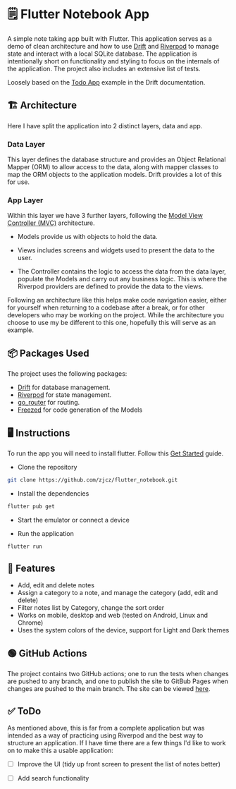 # 🗒️ Flutter Notebook App

A simple note taking app built with Flutter.  This application serves as a demo of clean architecture and how to use [Drift](https://pub.dev/packages/drift) and [Riverpod](https://pub.dev/packages/riverpod) to manage state and interact with a local SQLite database.  The application is intentionally short on functionality and styling to focus on the internals of the application.  The project also includes an extensive list of tests.

Loosely based on the [Todo App](https://github.com/simolus3/drift/tree/develop/examples/app) example in the Drift documentation.

## 🏗️ Architecture
Here I have split the application into 2 distinct layers, data and app.  

### Data Layer
This layer defines the database structure and provides an Object Relational Mapper (ORM) to allow access to the data, along with mapper classes to map the ORM objects to the application models.  Drift provides a lot of this for use.

### App Layer
Within this layer we have 3 further layers, following the [Model View Controller (MVC)](https://en.wikipedia.org/wiki/Model%E2%80%93view%E2%80%93controller) architecture.  

- Models provide us with objects to hold the data.

- Views includes screens and widgets used to present the data to the user.  

- The Controller contains the logic to access the data from the data layer, populate the Models and carry out any business logic.  This is where the Riverpod providers are defined to provide the data to the views.

Following an architecture like this helps make code navigation easier, either for yourself when returning to a codebase after a break, or for other developers who may be working on the project.  While the architecture you choose to use my be different to this one, hopefully this will serve as an example.

## 📦 Packages Used
The project uses the following packages:
- [Drift](https://pub.dev/packages/drift) for database management.
- [Riverpod](https://pub.dev/packages/riverpod) for state management.
- [go_router](https://pub.dev/packages/go_router) for routing.
- [Freezed](https://pub.dev/packages/freezed) for code generation of the Models

## 🖥️ Instructions
To run the app you will need to install flutter.  Follow this [Get Started](https://docs.flutter.dev/get-started/install) guide.

- Clone the repository
```bash
git clone https://github.com/zjcz/flutter_notebook.git
```
- Install the dependencies
```bash
flutter pub get
```
- Start the emulator or connect a device

- Run the application
```bash
flutter run
```

## 📱 Features
- Add, edit and delete notes
- Assign a category to a note, and manage the category (add, edit and delete)
- Filter notes list by Category, change the sort order
- Works on mobile, desktop and web (tested on Android, Linux and Chrome)
- Uses the system colors of the device, support for Light and Dark themes

## 🟢 GitHub Actions
The project contains two GitHub actions; one to run the tests when changes are pushed to any branch, and one to publish the site to GitBub Pages when changes are pushed to the main branch.  The site can be viewed [here](https://zjcz.github.io/flutter_notebook/).

## ✅ ToDo
As mentioned above, this is far from a complete application but was intended as a way of practicing using Riverpod and the best way to structure an application.  If I have time there are a few things I'd like to work on to make this a usable application:
- [ ] Improve the UI (tidy up front screen to present the list of notes better)
- [ ] Add search functionality

